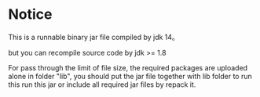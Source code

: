 # Notice
This is a runnable binary jar file compiled by jdk 14。

but you can recompile source code by jdk >= 1.8

For pass through the limit of file size, the required packages are uploaded alone in folder "lib", you should put the jar file together with lib folder to run this run this jar or include all required jar files by repack it.
